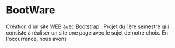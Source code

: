 # BootWare

Création d'un site WEB avec Bootstrap .
Projet du 1ère semestre qui consiste à réaliser un site one page avec le sujet de notre choix.
En l'occurrence, nous avons
